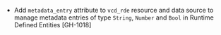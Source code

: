 * Add `metadata_entry` attribute to `vcd_rde` resource and data source to manage metadata entries of type
  `String`, `Number` and `Bool` in Runtime Defined Entities [GH-1018]
